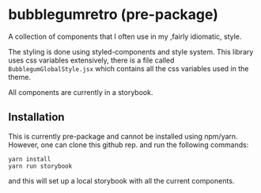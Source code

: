 # bubblegumretro (pre-package)

A collection of components that I often use in my ,fairly idiomatic, style.

The styling is done using styled-components and style system. This library uses
css variables extensively, there is a file called `BubblegumGlobalStyle.jsx`
which contains all the css variables used in the theme.

All components are currently in a storybook.

## Installation

This is currently pre-package and cannot be installed using npm/yarn. However, one can clone this github rep. and run the following commands:

```
yarn install
yarn run storybook
```

and this will set up a local storybook with all the current components.
